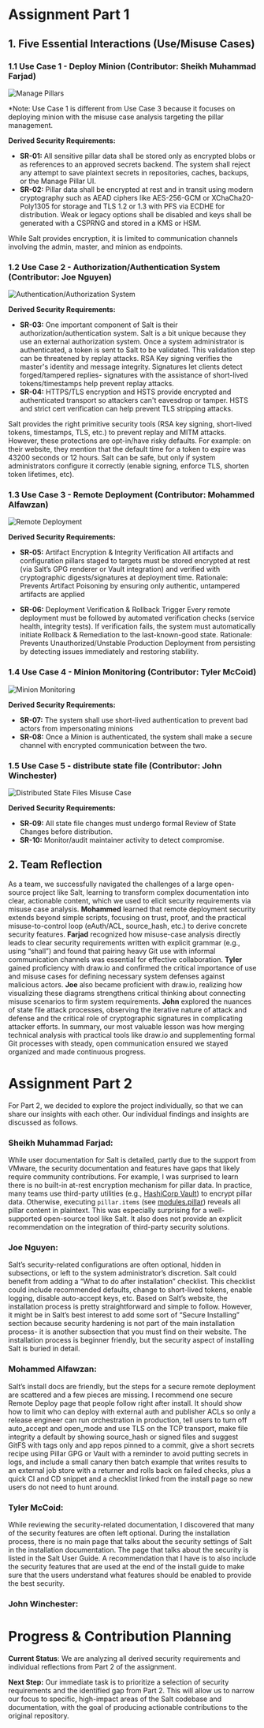 # Assignment Part 1

## 1. Five Essential Interactions (Use/Misuse Cases)

### 1.1 Use Case 1 - Deploy Minion (Contributor: Sheikh Muhammad Farjad)

![Manage Pillars](./use_cases/Use-Misuse_Case_Farjad.svg)

*Note: Use Case 1 is different from Use Case 3 because it focuses on deploying minion with the misuse case analysis targeting the pillar management.

**Derived Security Requirements:**
- **SR-01:** All sensitive pillar data shall be stored only as encrypted blobs or as references to an approved secrets backend. The system shall reject any attempt to save plaintext secrets in repositories, caches, backups, or the Manage Pillar UI.
- **SR-02:** Pillar data shall be encrypted at rest and in transit using modern cryptography such as AEAD ciphers like AES-256-GCM or XChaCha20-Poly1305 for storage and TLS 1.2 or 1.3 with PFS via ECDHE for distribution. Weak or legacy options shall be disabled and keys shall be generated with a CSPRNG and stored in a KMS or HSM.

While Salt provides encryption, it is limited to communication channels involving the admin, master, and minion as endpoints. 



### 1.2 Use Case 2 - Authorization/Authentication System (Contributor: Joe Nguyen)



![Authentication/Authorization System](./use_cases/Use-MisuseJoe.svg)




**Derived Security Requirements:**
- **SR-03:** One important component of Salt is their authorization/authentication system. Salt is a bit unique because they use an external authorization system. Once a system administrator is authenticated, a token is sent to Salt to be validated. This validation step can be threatened by replay attacks. RSA Key signing verifies the master's identity and message integrity. Signatures let clients detect forged/tampered replies- signatures with the assistance of short-lived tokens/timestamps help prevent replay attacks. 
- **SR-04:** HTTPS/TLS encryption and HSTS provide encrypted and authenticated transport so attackers can't eavesdrop or tamper. HSTS and strict cert verification can help prevent TLS stripping attacks.

Salt provides the right primitive security tools (RSA key signing, short-lived tokens, timestamps, TLS, etc.) to prevent replay and MITM attacks. However, these protections are opt-in/have risky defaults. For example: on their website, they mention that the default time for a token to expire was 43200 seconds or 12 hours. Salt can be safe, but only if system administrators configure it correctly (enable signing, enforce TLS, shorten token lifetimes, etc).



### 1.3 Use Case 3 - Remote Deployment (Contributor: Mohammed Alfawzan)

![Remote Deployment](./use_cases/Remote_deployment%20by%20Alfawzan%20.drawio.svg)



**Derived Security Requirements:**
- **SR-05:** Artifact Encryption & Integrity Verification All artifacts and configuration pillars staged to targets must be stored encrypted at rest (via Salt’s GPG renderer or Vault integration) and verified with cryptographic digests/signatures at deployment time. Rationale: Prevents Artifact Poisoning by ensuring only authentic, untampered artifacts are applied
 
- **SR-06:**  Deployment Verification & Rollback Trigger Every remote deployment must be followed by automated verification checks (service health, integrity tests). If verification fails, the system must automatically initiate Rollback & Remediation to the last-known-good state. Rationale: Prevents Unauthorized/Unstable Production Deployment from persisting by detecting issues immediately and restoring stability.



### 1.4 Use Case 4 - Minion Monitoring (Contributor: Tyler McCoid)

![Minion Monitoring](./use_cases/Use-Misuse_Case_Tyler_Updated.drawio.svg)



**Derived Security Requirements:**
- **SR-07:** The system shall use short-lived authentication to prevent bad actors from impersonating minions
- **SR-08:** Once a Minion is authenticated, the system shall make a secure channel with encrypted communication between the two.


### 1.5 Use Case 5 - distribute state file (Contributor: John Winchester)
![Distributed State Files Misuse Case](./use_cases/MisUseCasesV4greyovals.svg)





**Derived Security Requirements:**
- **SR-09:** All state file changes must undergo formal Review of State Changes before distribution.
- **SR-10:** Monitor/audit maintainer activity to detect compromise.  



## 2. Team Reflection

As a team, we successfully navigated the challenges of a large open-source project like Salt, learning to transform complex documentation into clear, actionable content, which we used to elicit security requirements via misuse case analysis. **Mohammed** learned that remote deployment security extends beyond simple scripts, focusing on trust, proof, and the practical misuse-to-control loop (eAuth/ACL, source_hash, etc.) to derive concrete security features. **Farjad** recognized how misuse-case analysis directly leads to clear security requirements written with explicit grammar (e.g., using “shall”) and found that pairing heavy Git use with informal communication channels was essential for effective collaboration. **Tyler** gained proficiency with draw.io and confirmed the critical importance of use and misuse cases for defining necessary system defenses against malicious actors. **Joe** also became proficient with draw.io, realizing how visualizing these diagrams strengthens critical thinking about connecting misuse scenarios to firm system requirements. **John** explored the nuances of state file attack processes, observing the iterative nature of attack and defense and the critical role of cryptographic signatures in complicating attacker efforts. In summary, our most valuable lesson was how merging technical analysis with practical tools like draw.io and supplementing formal Git processes with steady, open communication ensured we stayed organized and made continuous progress.





# Assignment Part 2
For Part 2, we decided to explore the project individually, so that we can share our insights with each other. Our individual findings and insights are discussed as follows.

### Sheikh Muhammad Farjad:
While user documentation for Salt is detailed, partly due to the support from VMware, the security documentation and features have gaps that likely require community contributions. For example, I was surprised to learn there is no built-in at-rest encryption mechanism for pillar data. In practice, many teams use third-party utilities (e.g., [HashiCorp Vault](https://www.hashicorp.com/en/products/vault)) to encrypt pillar data. Otherwise, executing `pillar.items` (see [modules.pillar](https://docs.saltproject.io/en/3006/ref/modules/all/salt.modules.pillar.html)) reveals all pillar content in plaintext. This was especially surprising for a well-supported open-source tool like Salt. It also does not provide an explicit recommendation on the integration of third-party security solutions.

### Joe Nguyen:
Salt’s security-related configurations are often optional, hidden in subsections, or left to the system administrator’s discretion. Salt could benefit from adding a “What to do after installation” checklist. This checklist could include recommended defaults, change to short-lived tokens, enable logging, disable auto-accept keys, etc. Based on Salt’s website, the installation process is pretty straightforward and simple to follow. However, it might be in Salt’s best interest to add some sort of “Secure Installing” section because security hardening is not part of the main installation process- it is another subsection that you must find on their website. The installation process is beginner friendly, but the security aspect of installing Salt is buried in detail.

### Mohammed Alfawzan: 
Salt’s install docs are friendly, but the steps for a secure remote deployment are scattered and a few pieces are missing. I recommend one secure Remote Deploy page that people follow right after install. It should show how to limit who can deploy with external auth and publisher ACLs so only a release engineer can run orchestration in production, tell users to turn off auto_accept and open_mode and use TLS on the TCP transport, make file integrity a default by showing source_hash or signed files and suggest GitFS with tags only and app repos pinned to a commit, give a short secrets recipe using Pillar GPG or Vault with a reminder to avoid putting secrets in logs, and include a small canary then batch example that writes results to an external job store with a returner and rolls back on failed checks, plus a quick CI and CD snippet and a checklist linked from the install page so new users do not need to hunt around.

### Tyler McCoid:  
While reviewing the security-related documentation, I discovered that many of the security features are often left optional. During the installation process, there is no main page that talks about the security settings of Salt in the installation documentation. The page that talks about the security is listed in the Salt User Guide. A recommendation that I have is to also include the security features that are used at the end of the install guide to make sure that the users understand what features should be enabled to provide the best security. 


### John Winchester:


# Progress & Contribution Planning

**Current Status**: We are analyzing all derived security requirements and individual reflections from Part 2 of the assignment.

**Next Step:** Our immediate task is to prioritize a selection of security requirements and the identified gap from Part 2. This will allow us to narrow our focus to specific, high-impact areas of the Salt codebase and documentation, with the goal of producing actionable contributions to the original repository.

